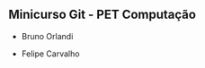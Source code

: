 Minicurso Git - PET Computação
--------------------------------

* Bruno Orlandi



* Felipe Carvalho

































